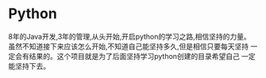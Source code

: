 # Python
   8年的Java开发,3年的管理,从头开始,开启python的学习之路,相信坚持的力量。
   虽然不知道接下来应该怎么开始,不知道自己能坚持多久,但是相信只要每天坚持
   一定会有结果的。这个项目就是为了后面坚持学习python创建的目录希望自己
   一定能坚持下去。
   

